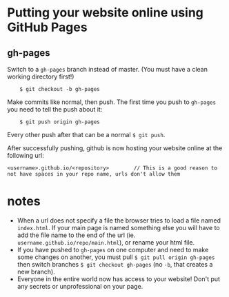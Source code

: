 # Putting your website online using GitHub Pages

## gh-pages

Switch to a `gh-pages` branch instead of master. (You must have a clean working directory first!)

```
    $ git checkout -b gh-pages
```

Make commits like normal, then push. The first time you push to `gh-pages` you need to tell the push about it:

```
    $ git push origin gh-pages
```

Every other push after that can be a normal `$ git push`.

After successfully pushing, github is now hosting your website online at the following url:

    <username>.github.io/<repository>        // This is a good reason to not have spaces in your repo name, urls don't allow them

# notes

* When a url does not specify a file the browser tries to load a file named `index.html`. If your main page is named something else    you will have to add the file name to the end of the url (ie. `username.github.io/repo/main.html`), or rename your html file.
* If you have pushed to `gh-pages` on one computer and need to make some changes on another, you must pull 
  `$ git pull origin gh-pages` then switch branches `$ git checkout gh-pages` (no `-b`, that creates a new branch).
* Everyone in the entire world now has access to your website! Don't put any secrets or unprofessional on your page.